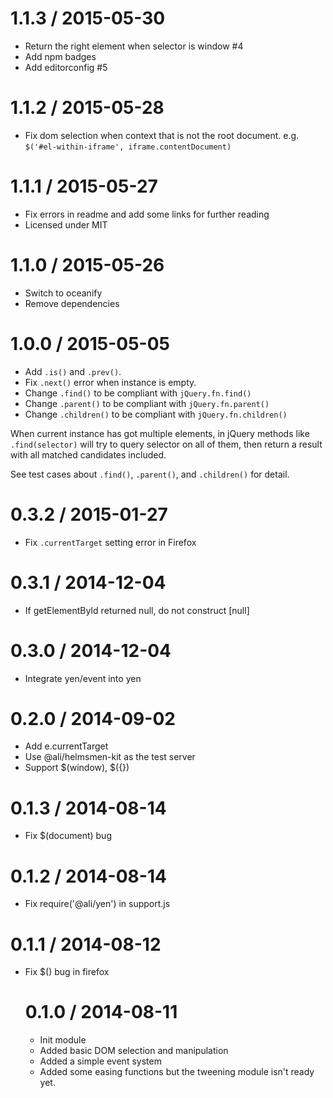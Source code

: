 
1.1.3 / 2015-05-30
==================

 * Return the right element when selector is window #4
 * Add npm badges
 * Add editorconfig #5


1.1.2 / 2015-05-28
==================

 * Fix dom selection when context that is not the root document.
   e.g. `$('#el-within-iframe', iframe.contentDocument)`


1.1.1 / 2015-05-27
==================

 * Fix errors in readme and add some links for further reading
 * Licensed under MIT


1.1.0 / 2015-05-26
==================

 * Switch to oceanify
 * Remove dependencies


1.0.0 / 2015-05-05
==================

 * Add `.is()` and `.prev()`.
 * Fix `.next()` error when instance is empty.
 * Change `.find()` to be compliant with `jQuery.fn.find()`
 * Change `.parent()` to be compliant with `jQuery.fn.parent()`
 * Change `.children()` to be compliant with `jQuery.fn.children()`

When current instance has got multiple elements, in jQuery methods like
`.find(selector)` will try to query selector on all of them, then return a
result with all matched candidates included.

See test cases about `.find()`, `.parent()`, and `.children()` for detail.


0.3.2 / 2015-01-27
==================

 * Fix `.currentTarget` setting error in Firefox


0.3.1 / 2014-12-04
==================

 * If getElementById returned null, do not construct [null]


0.3.0 / 2014-12-04
==================

 * Integrate yen/event into yen


0.2.0 / 2014-09-02
==================

 * Add e.currentTarget
 * Use @ali/helmsmen-kit as the test server
 * Support $(window), $({})


0.1.3 / 2014-08-14
==================

 * Fix $(document) bug


0.1.2 / 2014-08-14
==================

 * Fix require('@ali/yen') in support.js


0.1.1 / 2014-08-12
==================

 * Fix $(<object>) bug in firefox


0.1.0 / 2014-08-11
==================

 * Init module
 * Added basic DOM selection and manipulation
 * Added a simple event system
 * Added some easing functions but the tweening module isn't ready yet.
